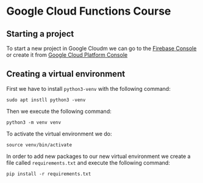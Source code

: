 # Google Cloud Functions Course
## Starting a project
To start a new project in Google Cloudm we can go to the [Firebase Console](http://console.firebase.google.com) or create it from [Google Cloud Platform Console](http://console.cloud.google.com)
## Creating a virtual environment
First we have to install `python3-venv` with the following command:
```
sudo apt instll python3 -venv
```
Then we execute the following command:
```
python3 -m venv venv
```
To activate the virtual environment we do:
```
source venv/bin/activate
```
In order to add new packages to our new virtual environment we create a file called `requirements.txt` and execute the following command:
```
pip install -r requirements.txt
```